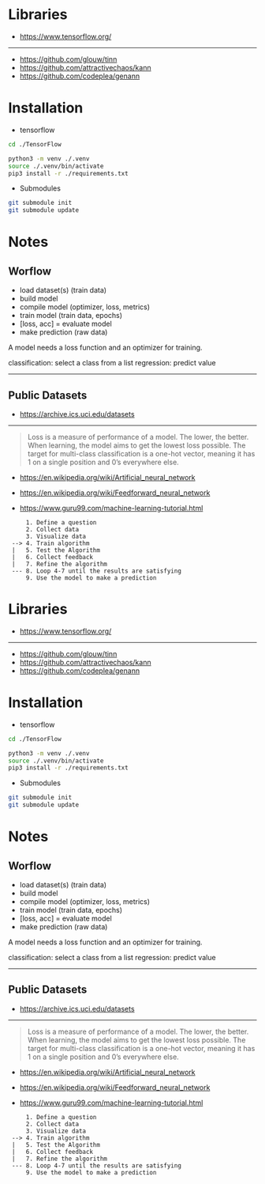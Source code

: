 # Libraries

* https://www.tensorflow.org/

---

 * https://github.com/glouw/tinn
 * https://github.com/attractivechaos/kann
 * https://github.com/codeplea/genann

# Installation

* tensorflow

```bash
cd ./TensorFlow

python3 -m venv ./.venv
source ./.venv/bin/activate
pip3 install -r ./requirements.txt
```

* Submodules

```bash
git submodule init
git submodule update
```

# Notes

## Worflow

- load dataset(s) (train data)
- build  model
- compile model (optimizer, loss, metrics)
- train model (train data, epochs)
- [loss, acc] = evaluate model
- make prediction (raw data)

A model needs a loss function and an optimizer for training.

classification:  select a class from a list
regression: predict value

---

## Public Datasets

 * https://archive.ics.uci.edu/datasets


---

>Loss is a measure of performance of a model. The lower, the better. When learning, the model aims to get the lowest loss possible.
>The target for multi-class classification is a one-hot vector, meaning it has 1 on a single position and 0’s everywhere else.

 * https://en.wikipedia.org/wiki/Artificial_neural_network
 * https://en.wikipedia.org/wiki/Feedforward_neural_network


 * https://www.guru99.com/machine-learning-tutorial.html

```
     1. Define a question
     2. Collect data
     3. Visualize data
 --> 4. Train algorithm
 |   5. Test the Algorithm
 |   6. Collect feedback
 |   7. Refine the algorithm
 --- 8. Loop 4-7 until the results are satisfying
     9. Use the model to make a prediction
```
# Libraries

* https://www.tensorflow.org/

---

 * https://github.com/glouw/tinn
 * https://github.com/attractivechaos/kann
 * https://github.com/codeplea/genann

# Installation

* tensorflow

```bash
cd ./TensorFlow

python3 -m venv ./.venv
source ./.venv/bin/activate
pip3 install -r ./requirements.txt
```

* Submodules

```bash
git submodule init
git submodule update
```

# Notes

## Worflow

- load dataset(s) (train data)
- build  model
- compile model (optimizer, loss, metrics)
- train model (train data, epochs)
- [loss, acc] = evaluate model
- make prediction (raw data)

A model needs a loss function and an optimizer for training.

classification:  select a class from a list
regression: predict value

---

## Public Datasets

 * https://archive.ics.uci.edu/datasets


---

>Loss is a measure of performance of a model. The lower, the better. When learning, the model aims to get the lowest loss possible.
>The target for multi-class classification is a one-hot vector, meaning it has 1 on a single position and 0’s everywhere else.

 * https://en.wikipedia.org/wiki/Artificial_neural_network
 * https://en.wikipedia.org/wiki/Feedforward_neural_network


 * https://www.guru99.com/machine-learning-tutorial.html

```
     1. Define a question
     2. Collect data
     3. Visualize data
 --> 4. Train algorithm
 |   5. Test the Algorithm
 |   6. Collect feedback
 |   7. Refine the algorithm
 --- 8. Loop 4-7 until the results are satisfying
     9. Use the model to make a prediction
```
